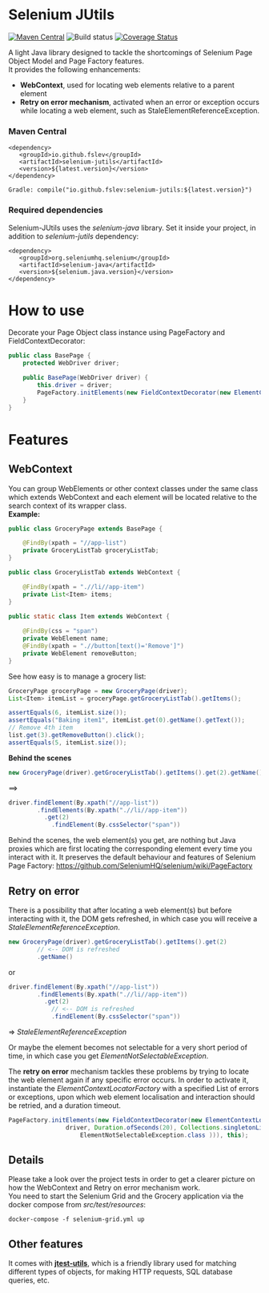 # Selenium JUtils
[![Maven Central](https://img.shields.io/maven-central/v/io.github.fslev/selenium-jutils.svg?label=Maven%20Central)](https://search.maven.org/search?q=g:%22io.github.fslev%22%20AND%20a:%22selenium-jutils%22)
![Build status](https://github.com/fslev/selenium-jutils/workflows/Java%20CI%20with%20Maven/badge.svg?branch=main)
[![Coverage Status](https://coveralls.io/repos/github/fslev/selenium-jutils/badge.svg?branch=main)](https://coveralls.io/github/fslev/selenium-jutils?branch=main)

A light Java library designed to tackle the shortcomings of Selenium Page Object Model and Page Factory features.  
It provides the following enhancements:
- __WebContext__, used for locating web elements relative to a parent element  
- __Retry on error mechanism__, activated when an error or exception occurs while locating a web element, such as StaleElementReferenceException.  

### Maven Central
```
<dependency>
   <groupId>io.github.fslev</groupId>
   <artifactId>selenium-jutils</artifactId>
   <version>${latest.version}</version>
</dependency>

Gradle: compile("io.github.fslev:selenium-jutils:${latest.version}")
```  

### Required dependencies
Selenium-JUtils uses the _selenium-java_ library. Set it inside your project, in addition to _selenium-jutils_ dependency:  
```
<dependency>
   <groupId>org.seleniumhq.selenium</groupId>
   <artifactId>selenium-java</artifactId>
   <version>${selenium.java.version}</version>
</dependency>
```

# How to use
Decorate your Page Object class instance using PageFactory and FieldContextDecorator:  
```java
public class BasePage {
    protected WebDriver driver;

    public BasePage(WebDriver driver) {
        this.driver = driver;
        PageFactory.initElements(new FieldContextDecorator(new ElementContextLocatorFactory(driver)), this);
    }
}
```

# Features

## WebContext
You can group WebElements or other context classes under the same class which extends WebContext and each element will be located relative to the search context of its wrapper class.  
__Example:__

```java
public class GroceryPage extends BasePage {

    @FindBy(xpath = "//app-list")
    private GroceryListTab groceryListTab;
}

public class GroceryListTab extends WebContext {

    @FindBy(xpath = ".//li//app-item")
    private List<Item> items;
}

public static class Item extends WebContext {
    
    @FindBy(css = "span")
    private WebElement name;
    @FindBy(xpath = ".//button[text()='Remove']")
    private WebElement removeButton;
} 
```
See how easy is to manage a grocery list:
```java
GroceryPage groceryPage = new GroceryPage(driver);
List<Item> itemList = groceryPage.getGroceryListTab().getItems();

assertEquals(6, itemList.size());
assertEquals("Baking item1", itemList.get(0).getName().getText());
// Remove 4th item
list.get(3).getRemoveButton().click();
assertEquals(5, itemList.size());
```
__Behind the scenes__
```java
new GroceryPage(driver).getGroceryListTab().getItems().get(2).getName()
```
==>
```java
driver.findElement(By.xpath("//app-list"))
        .findElements(By.xpath(".//li//app-item"))
          .get(2)
            .findElement(By.cssSelector("span"))
```
Behind the scenes, the web element(s) you get, are nothing but Java proxies which are first locating the corresponding element every time you interact with it.
It preserves the default behaviour and features of Selenium Page Factory: https://github.com/SeleniumHQ/selenium/wiki/PageFactory

## Retry on error
There is a possibility that after locating a web element(s) but before interacting with it, the DOM gets refreshed, in which case you will receive a _StaleElementReferenceException_.  
```java
new GroceryPage(driver).getGroceryListTab().getItems().get(2)
        // <-- DOM is refreshed
        .getName()
```
or
```java
driver.findElement(By.xpath("//app-list"))
        .findElements(By.xpath(".//li//app-item"))
          .get(2)
            // <-- DOM is refreshed 
            .findElement(By.cssSelector("span"))
```
=> _StaleElementReferenceException_  

Or maybe the element becomes not selectable for a very short period of time, in which case you get _ElementNotSelectableException_.

The __retry on error__ mechanism tackles these problems by trying to locate the web element again if any specific error occurs.
In order to activate it, instantiate the _ElementContextLocatorFactory_ with a specified List of errors or exceptions, upon which web element localisation and interaction should be retried, and a duration timeout. 
```java
PageFactory.initElements(new FieldContextDecorator(new ElementContextLocatorFactory(
                driver, Duration.ofSeconds(20), Collections.singletonList(StaleElementReferenceException.class, 
                    ElementNotSelectableException.class ))), this);

```

## Details
Please take a look over the project tests in order to get a clearer picture on how the WebContext and Retry on error mechanism work.  
You need to start the Selenium Grid and the Grocery application via the docker compose from _src/test/resources_:
```
docker-compose -f selenium-grid.yml up
```

## Other features
It comes with [**jtest-utils**](https://github.com/fslev/jtest-utils), which is a friendly library used for matching different types of objects, for making HTTP requests, SQL database queries, etc.  



